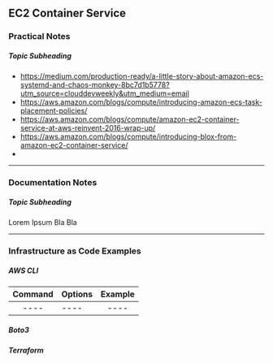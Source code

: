 ## EC2 Container Service

### Practical Notes

##### *Topic Subheading*
- https://medium.com/production-ready/a-little-story-about-amazon-ecs-systemd-and-chaos-monkey-8bc7d1b5778?utm_source=clouddevweekly&utm_medium=email
- https://aws.amazon.com/blogs/compute/introducing-amazon-ecs-task-placement-policies/
- https://aws.amazon.com/blogs/compute/amazon-ec2-container-service-at-aws-reinvent-2016-wrap-up/
- https://aws.amazon.com/blogs/compute/introducing-blox-from-amazon-ec2-container-service/
-

---

### Documentation Notes

##### *Topic Subheading*

Lorem Ipsum Bla Bla

---

### Infrastructure as Code Examples

##### *AWS CLI*

| Command        | Options      | Example  |
| :-------------:|------------- | :-----:  |
| ---- | ---- | ---- |

##### *Boto3*

##### *Terraform*
